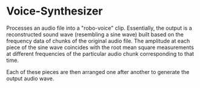 # Voice-Synthesizer
Processes an audio file into a "robo-voice" clip. Essentially, the output is a reconstructed sound wave (resembling a sine wave) built based on the frequency data of chunks of the original audio file. The amplitude at each piece of the sine wave coincides with the root mean square measurements at different frequencies of the particular audio chunk corresponding to that time.

Each of these pieces are then arranged one after another to generate the output audio wave.
